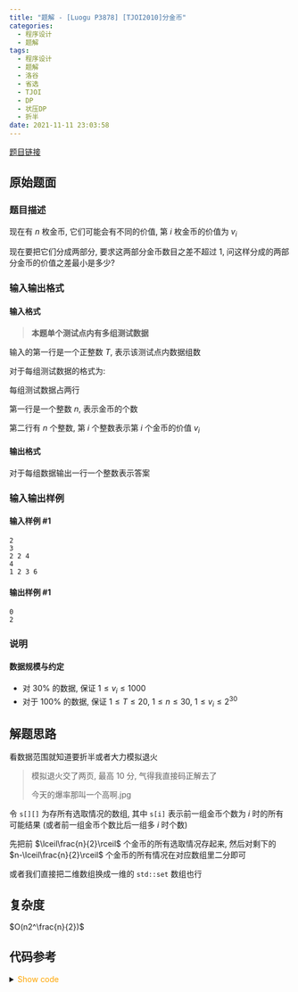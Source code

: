 ```yaml
---
title: "题解 - [Luogu P3878] [TJOI2010]分金币"
categories:
  - 程序设计
  - 题解
tags:
  - 程序设计
  - 题解
  - 洛谷
  - 省选
  - TJOI
  - DP
  - 状压DP
  - 折半
date: 2021-11-11 23:03:58
---
```


[题目链接](https://www.luogu.com.cn/problem/P3878)

<!-- more -->

## 原始题面

### 题目描述

现在有 $n$ 枚金币, 它们可能会有不同的价值, 第 $i$ 枚金币的价值为 $v_i$

现在要把它们分成两部分, 要求这两部分金币数目之差不超过 $1$, 问这样分成的两部分金币的价值之差最小是多少?

### 输入输出格式

#### 输入格式

> **本题单个测试点内有多组测试数据**

输入的第一行是一个正整数 $T$, 表示该测试点内数据组数

对于每组测试数据的格式为:

每组测试数据占两行

第一行是一个整数 $n$, 表示金币的个数

第二行有 $n$ 个整数, 第 $i$ 个整数表示第 $i$ 个金币的价值 $v_i$

#### 输出格式

对于每组数据输出一行一个整数表示答案

### 输入输出样例

#### 输入样例 #1

```input1
2
3
2 2 4
4
1 2 3 6
```

#### 输出样例 #1

```output1
0
2
```

### 说明

#### 数据规模与约定

- 对 $30\%$ 的数据, 保证 $1 \leq v_i \leq 1000$
- 对于 $100\%$ 的数据, 保证 $1 \leq T \leq 20$, $1 \leq n \leq 30$, $1 \leq v_i \leq 2^{30}$

## 解题思路

看数据范围就知道要折半或者大力模拟退火

> 模拟退火交了两页, 最高 10 分, 气得我直接码正解去了
>
> 今天的爆率那叫一个高啊.jpg

令 `s[][]` 为存所有选取情况的数组, 其中 `s[i]` 表示前一组金币个数为 $i$ 时的所有可能结果 (或者前一组金币个数比后一组多 $i$ 时个数)

先把前 $\lceil\frac{n}{2}\rceil$ 个金币的所有选取情况存起来, 然后对剩下的 $n-\lceil\frac{n}{2}\rceil$ 个金币的所有情况在对应数组里二分即可

或者我们直接把二维数组换成一维的 `std::set` 数组也行

## 复杂度

$O(n2^\frac{n}{2})$

## 代码参考

<details>
<summary><font color='orange'>Show code</font></summary>

```cpp
/*
 * @Author: Tifa
 * @LastEditTime: 2021-11-11 23:03:58
 * @Description:
 */
#include <bits/stdc++.h>
using namespace std;
using i64 = int64_t;

#define _for(i, l, r, vals...) for (decltype(l + r) i = (l), ##vals; i <= (r); ++i)

i64 a[32];
set<i64> s[64];

int main() {
    int kase;
    cin >> kase;
    while (kase--) {
        int n;
        cin >> n;
        _for(i, 0, n - 1) cin >> a[i];
        int mid = (n + 1) / 2;
        _for(i, 0ll, (1 << mid) - 1, sum, cnt) {
            sum = cnt = 0;
            _for(j, 0, mid - 1) {
                if (i & (1 << j)) {
                    sum += a[j];
                    ++cnt;
                } else {
                    sum -= a[j];
                    --cnt;
                }
            }
            s[cnt + n].insert(sum);
        }
        i64 ans = INT64_MAX;
        _for(i, 0ll, (1 << (n - mid)) - 1, sum, cnt) {
            sum = cnt = 0;
            _for(j, 0, n - mid - 1) {
                if (!(i & (1 << j))) {
                    sum += a[j + mid];
                    ++cnt;
                } else {
                    sum -= a[j + mid];
                    --cnt;
                }
            }
            if (n % 2) {
                if (s[cnt + 1 + n].size()) {
                    auto it1 = s[cnt + 1 + n].lower_bound(sum), it2 = s[cnt + 1 + n].upper_bound(sum);
                    if (it1 != s[cnt + 1 + n].end()) ans = min(ans, abs(*it1 - sum));
                    if (it2 != s[cnt + 1 + n].end()) ans = min(ans, abs(*it2 - sum));
                }
                if (s[cnt - 1 + n].size()) {
                    auto it1 = s[cnt - 1 + n].lower_bound(sum), it2 = s[cnt - 1 + n].upper_bound(sum);
                    if (it1 != s[cnt - 1 + n].end()) ans = min(ans, abs(*it1 - sum));
                    if (it2 != s[cnt - 1 + n].end()) ans = min(ans, abs(*it2 - sum));
                }
            } else if (s[cnt + n].size()) {
                auto it1 = s[cnt + n].lower_bound(sum), it2 = s[cnt + n].upper_bound(sum);
                if (it1 != s[cnt + n].end()) ans = min(ans, abs(*it1 - sum));
                if (it2 != s[cnt + n].end()) ans = min(ans, abs(*it2 - sum));
            }
        }
        cout << ans << '\n';
        for (int i = 0; i < 65; ++i) s[i].clear();
    }
    return 0;
}
```

</details>
